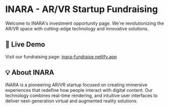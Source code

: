 # INARA - AR/VR Startup Fundraising

Welcome to INARA's investment opportunity page. We're revolutionizing the AR/VR space with cutting-edge technology and innovative solutions.

## 🚀 Live Demo

Visit our fundraising page: [inara-fundraise.netlify.app](https://inara-fundraise.netlify.app)

## 💡 About INARA

INARA is a pioneering AR/VR startup focused on creating immersive experiences that redefine how people interact with digital content. Our technology combines real-time rendering, and intuitive user interfaces to deliver next-generation virtual and augmented reality solutions.
